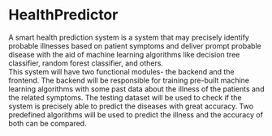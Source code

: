 # HealthPredictor
A smart health prediction system is a system that may precisely identify probable illnesses based on patient symptoms and deliver prompt probable disease with the aid of machine learning algorithms like decision tree classifier, random forest classifier, and others.
<br>
This system will have two functional modules- the backend and the frontend. The backend will be responsible for training pre-built machine learning algorithms with some past data about the illness of the patients and the related symptoms. The testing dataset will be used to check if the system is precisely able to predict the diseases with great accuracy. Two predefined algorithms will be used to predict the illness and the accuracy of both can be compared.

